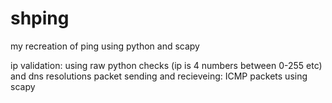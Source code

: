 # shping
my recreation of ping using python and scapy

ip validation: using raw python checks (ip is 4 numbers between 0-255 etc) and dns resolutions
packet sending and recieveing: ICMP packets using scapy
